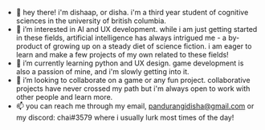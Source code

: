 - 👋 hey there! i'm dishaap, or disha. i'm a third year student of cognitive sciences in the university of british columbia.
- 👀 i’m interested in AI and UX development. while i am just getting started in these fields, artificial intelligence has always intrigued me - a by-product of growing up on a steady diet of science fiction. i am eager to learn and make a few projects of my own related to these fields!
- 🌱 i’m currently learning python and UX design. game development is also a passion of mine, and i'm slowly getting into it. 
- 💞️ i’m looking to collaborate on a game or any fun project. collaborative projects have never crossed my path but i'm always open to work with other people and learn more.
- 📫 you can reach me through my email, pandurangidisha@gmail.com or my discord: chai#3579 where i usually lurk most times of the day!

<!---
dishaap/dishaap is a ✨ special ✨ repository because its `README.md` (this file) appears on your GitHub profile.
You can click the Preview link to take a look at your changes.
--->
